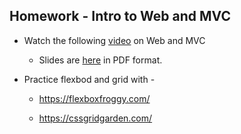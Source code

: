 ## Homework - Intro to Web and MVC

- Watch the following [video](https://youtu.be/NSNI_0R2CUs) on Web and MVC

    - Slides are [here](presentation/Intro_to_Web_Programming_and_MVC.pdf) in PDF format. 

- Practice flexbod and grid with -

  - https://flexboxfroggy.com/

  - https://cssgridgarden.com/
